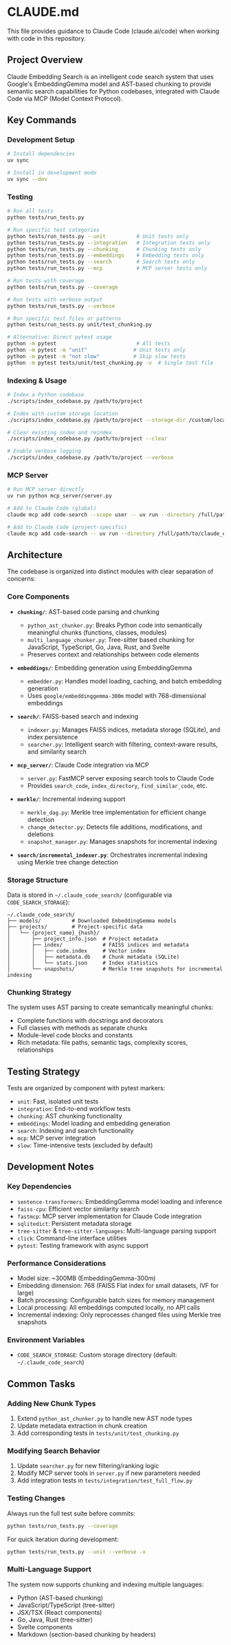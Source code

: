 # CLAUDE.md

This file provides guidance to Claude Code (claude.ai/code) when working with code in this repository.

## Project Overview

Claude Embedding Search is an intelligent code search system that uses Google's EmbeddingGemma model and AST-based chunking to provide semantic search capabilities for Python codebases, integrated with Claude Code via MCP (Model Context Protocol).

## Key Commands

### Development Setup

```bash
# Install dependencies
uv sync

# Install in development mode
uv sync --dev
```

### Testing

```bash
# Run all tests
python tests/run_tests.py

# Run specific test categories
python tests/run_tests.py --unit          # Unit tests only
python tests/run_tests.py --integration   # Integration tests only
python tests/run_tests.py --chunking      # Chunking tests only
python tests/run_tests.py --embeddings    # Embedding tests only
python tests/run_tests.py --search        # Search tests only
python tests/run_tests.py --mcp           # MCP server tests only

# Run tests with coverage
python tests/run_tests.py --coverage

# Run tests with verbose output
python tests/run_tests.py --verbose

# Run specific test files or patterns
python tests/run_tests.py unit/test_chunking.py

# Alternative: Direct pytest usage
python -m pytest                          # All tests
python -m pytest -m "unit"               # Unit tests only
python -m pytest -m "not slow"           # Skip slow tests
python -m pytest tests/unit/test_chunking.py -v  # Single test file
```

### Indexing & Usage

```bash
# Index a Python codebase
./scripts/index_codebase.py /path/to/project

# Index with custom storage location
./scripts/index_codebase.py /path/to/project --storage-dir /custom/location

# Clear existing index and reindex
./scripts/index_codebase.py /path/to/project --clear

# Enable verbose logging
./scripts/index_codebase.py /path/to/project --verbose
```

### MCP Server

```bash
# Run MCP server directly
uv run python mcp_server/server.py

# Add to Claude Code (global)
claude mcp add code-search --scope user -- uv run --directory /full/path/to/claude_embedding_search python mcp_server/server.py

# Add to Claude Code (project-specific)
claude mcp add code-search -- uv run --directory /full/path/to/claude_embedding_search python mcp_server/server.py
```

## Architecture

The codebase is organized into distinct modules with clear separation of concerns:

### Core Components

- **`chunking/`**: AST-based code parsing and chunking
  - `python_ast_chunker.py`: Breaks Python code into semantically meaningful chunks (functions, classes, modules)
  - `multi_language_chunker.py`: Tree-sitter based chunking for JavaScript, TypeScript, Go, Java, Rust, and Svelte
  - Preserves context and relationships between code elements
- **`embeddings/`**: Embedding generation using EmbeddingGemma
  - `embedder.py`: Handles model loading, caching, and batch embedding generation
  - Uses `google/embeddinggemma-300m` model with 768-dimensional embeddings
- **`search/`**: FAISS-based search and indexing
  - `indexer.py`: Manages FAISS indices, metadata storage (SQLite), and index persistence
  - `searcher.py`: Intelligent search with filtering, context-aware results, and similarity search
- **`mcp_server/`**: Claude Code integration via MCP

  - `server.py`: FastMCP server exposing search tools to Claude Code
  - Provides `search_code`, `index_directory`, `find_similar_code`, etc.

- **`merkle/`**: Incremental indexing support
  - `merkle_dag.py`: Merkle tree implementation for efficient change detection
  - `change_detector.py`: Detects file additions, modifications, and deletions
  - `snapshot_manager.py`: Manages snapshots for incremental indexing
- **`search/incremental_indexer.py`**: Orchestrates incremental indexing using Merkle tree change detection

### Storage Structure

Data is stored in `~/.claude_code_search/` (configurable via `CODE_SEARCH_STORAGE`):

```
~/.claude_code_search/
├── models/          # Downloaded EmbeddingGemma models
├── projects/        # Project-specific data
│   └── {project_name}_{hash}/
│       ├── project_info.json  # Project metadata
│       ├── index/             # FAISS indices and metadata
│       │   ├── code.index     # Vector index
│       │   ├── metadata.db    # Chunk metadata (SQLite)
│       │   └── stats.json     # Index statistics
│       └── snapshots/         # Merkle tree snapshots for incremental indexing
```

### Chunking Strategy

The system uses AST parsing to create semantically meaningful chunks:

- Complete functions with docstrings and decorators
- Full classes with methods as separate chunks
- Module-level code blocks and constants
- Rich metadata: file paths, semantic tags, complexity scores, relationships

## Testing Strategy

Tests are organized by component with pytest markers:

- `unit`: Fast, isolated unit tests
- `integration`: End-to-end workflow tests
- `chunking`: AST chunking functionality
- `embeddings`: Model loading and embedding generation
- `search`: Indexing and search functionality
- `mcp`: MCP server integration
- `slow`: Time-intensive tests (excluded by default)

## Development Notes

### Key Dependencies

- `sentence-transformers`: EmbeddingGemma model loading and inference
- `faiss-cpu`: Efficient vector similarity search
- `fastmcp`: MCP server implementation for Claude Code integration
- `sqlitedict`: Persistent metadata storage
- `tree-sitter` & `tree-sitter-languages`: Multi-language parsing support
- `click`: Command-line interface utilities
- `pytest`: Testing framework with async support

### Performance Considerations

- Model size: ~300MB (EmbeddingGemma-300m)
- Embedding dimension: 768 (FAISS Flat index for small datasets, IVF for large)
- Batch processing: Configurable batch sizes for memory management
- Local processing: All embeddings computed locally, no API calls
- Incremental indexing: Only reprocesses changed files using Merkle tree snapshots

### Environment Variables

- `CODE_SEARCH_STORAGE`: Custom storage directory (default: `~/.claude_code_search`)

## Common Tasks

### Adding New Chunk Types

1. Extend `python_ast_chunker.py` to handle new AST node types
2. Update metadata extraction in chunk creation
3. Add corresponding tests in `tests/unit/test_chunking.py`

### Modifying Search Behavior

1. Update `searcher.py` for new filtering/ranking logic
2. Modify MCP server tools in `server.py` if new parameters needed
3. Add integration tests in `tests/integration/test_full_flow.py`

### Testing Changes

Always run the full test suite before commits:

```bash
python tests/run_tests.py --coverage
```

For quick iteration during development:

```bash
python tests/run_tests.py --unit --verbose -x
```

### Multi-Language Support

The system now supports chunking and indexing multiple languages:

- Python (AST-based chunking)
- JavaScript/TypeScript (tree-sitter)
- JSX/TSX (React components)
- Go, Java, Rust (tree-sitter)
- Svelte components
- Markdown (section-based chunking by headers)
